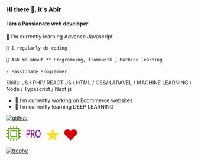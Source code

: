 ### Hi there 👋, it's Abir
#### I am a Passionate web developer
🌱 I’m currently learning Advance Javascript

    📝 I regularly do coding 

    💬 Ask me about ** Programming, framework , Machine learning

    ⚡ Passionate Programmer


Skills: JS / PHP/ REACT JS / HTML / CSS/ LARAVEL / MACHINE LEARNING / Node / Typescript / Next js

- 🔭 I’m currently working on Ecommerce websites 
- 🌱 I’m currently learning DEEP LEARNING 


[<img src='https://cdn.jsdelivr.net/npm/simple-icons@3.0.1/icons/github.svg' alt='github' height='40'>](https://github.com/Abirmahamud1588)  

<a href='https://docs.github.com/en/developers'><img src='https://raw.githubusercontent.com/acervenky/animated-github-badges/master/assets/devbadge.gif' width='40' height='40'></a> <a href='https://github.com/pricing'><img src='https://raw.githubusercontent.com/acervenky/animated-github-badges/master/assets/pro.gif' width='40' height='40'></a> <a href='https://stars.github.com/'><img src='https://raw.githubusercontent.com/acervenky/animated-github-badges/master/assets/starbadge.gif' width='35' height='35'></a> <a href='https://docs.github.com/en/github/supporting-the-open-source-community-with-github-sponsors'><img src='https://raw.githubusercontent.com/acervenky/animated-github-badges/master/assets/sponsorbadge.gif' width='35' height='35'></a> 

[![trophy](https://github-profile-trophy.vercel.app/?username=Abirmahamud1588)](https://github.com/ryo-ma/github-profile-trophy)

